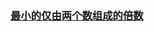 ### [最小的仅由两个数组成的倍数](https://leetcode-cn.com/problems/smallest-greater-multiple-made-of-two-digits)

